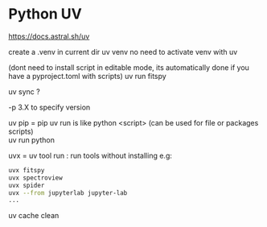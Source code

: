 # Python UV

https://docs.astral.sh/uv

create a .venv in current dir uv venv no need to activate venv with uv

(dont need to install script in editable mode, its automatically done if you have a pyproject.toml with scripts) uv run fitspy

uv sync ?

-p 3.X to specify version

uv pip = pip uv run is like python \<script> (can be used for file or packages scripts)\
uv run python

uvx = uv tool run : run tools without installing e.g:

```bash
uvx fitspy
uvx spectroview
uvx spider
uvx --from jupyterlab jupyter-lab
...
```

uv cache clean
